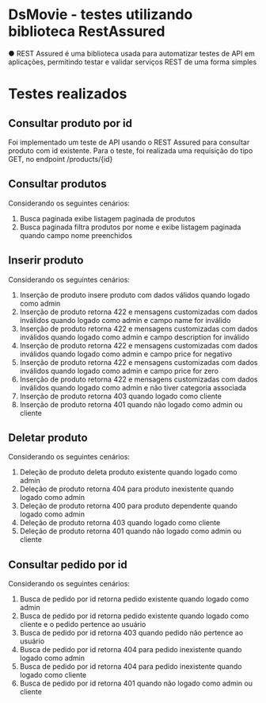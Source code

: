 # DsMovie - testes utilizando biblioteca RestAssured
●	REST Assured é uma biblioteca usada para automatizar testes de API em aplicações, permitindo testar e validar serviços REST de uma forma simples

# Testes realizados

## Consultar produto por id
Foi implementado um teste de API usando o REST Assured para consultar produto com id existente. Para o teste, foi realizada  uma requisição do tipo GET, no endpoint /products/{id}

## Consultar produtos
Considerando os seguintes cenários:
  1.	Busca paginada exibe listagem paginada de produtos
  2.	Busca paginada filtra produtos por nome e exibe listagem paginada quando campo nome preenchidos

## Inserir produto
Considerando os seguintes cenários:
  1.	Inserção de produto insere produto com dados válidos quando logado como admin
  2.	Inserção de produto retorna 422 e mensagens customizadas com dados inválidos quando logado como admin e campo name for inválido
  3.	Inserção de produto retorna 422 e mensagens customizadas com dados inválidos quando logado como admin e campo description for inválido
  4.	Inserção de produto retorna 422 e mensagens customizadas com dados inválidos quando logado como admin e campo price for negativo
  5.	Inserção de produto retorna 422 e mensagens customizadas com dados inválidos quando logado como admin e campo price for zero
  6.	Inserção de produto retorna 422 e mensagens customizadas com dados inválidos quando logado como admin e não tiver categoria associada
  7.	Inserção de produto retorna 403 quando logado como cliente
  8.	Inserção de produto retorna 401 quando não logado como admin ou cliente

## Deletar produto
Considerando os seguintes cenários:
  1.	Deleção de produto deleta produto existente quando logado como admin
  2.	Deleção de produto retorna 404 para produto inexistente quando logado como admin
  3.	Deleção de produto retorna 400 para produto dependente quando logado como admin
  4.	Deleção de produto retorna 403 quando logado como cliente
  5.	Deleção de produto retorna 401 quando não logado como admin ou cliente

## Consultar pedido por id
Considerando os seguintes cenários:
  1.	Busca de pedido por id retorna pedido existente quando logado como admin
  2.	Busca de pedido por id retorna pedido existente quando logado como cliente e o pedido pertence ao usuário
  3.	Busca de pedido por id retorna 403 quando pedido não pertence ao usuário
  4.	Busca de pedido por id retorna 404 para pedido inexistente quando logado como admin
  5.	Busca de pedido por id retorna 404 para pedido inexistente quando logado como cliente
  6.	Busca de pedido por id retorna 401 quando não logado como admin ou cliente



 
